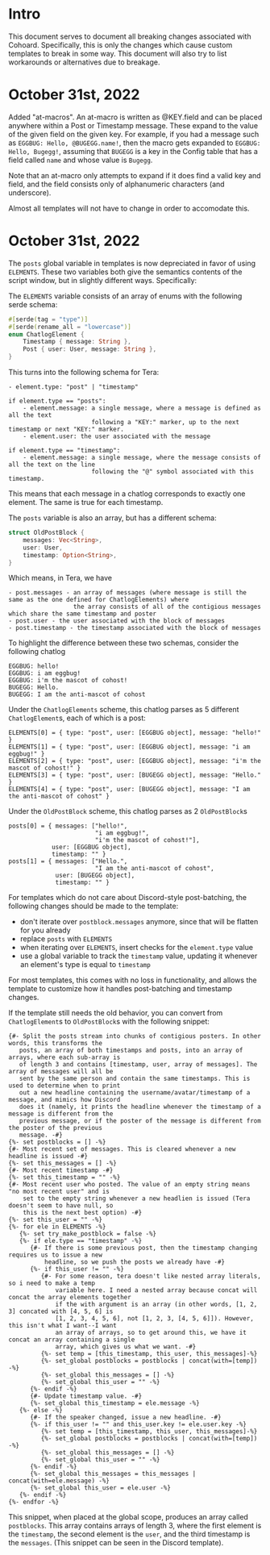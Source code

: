# Intro
This document serves to document all breaking changes associated with Cohoard. Specifically, this is only the changes
which cause custom templates to break in some way. This document will also try to list workarounds or alternatives due
to breakage.

# October 31st, 2022
Added "at-macros". An at-macro is written as @KEY.field and can be placed anywhere within a Post or
Timestamp message. These expand to the value of the given field on the given key. For 
example, if you had a message such as `EGGBUG: Hello, @BUGEGG.name!`, then the macro gets
expanded to `EGGBUG: Hello, Bugegg!`, assuming that `BUGEGG` is a key in the Config table
that has a field called `name` and whose value is `Bugegg`.

Note that an at-macro only attempts to expand if it does find a valid key and field, and
the field consists only of alphanumeric characters (and underscore).

Almost all templates will not have to change in order to accomodate this.

# October 31st, 2022
The `posts` global variable in templates is now depreciated in favor of using `ELEMENTS`. These two variables both give
the semantics contents of the script window, but in slightly different ways. Specifically:

The `ELEMENTS` variable consists of an array of enums with the following serde schema:
```rust
#[serde(tag = "type")]
#[serde(rename_all = "lowercase")]
enum ChatlogElement {
    Timestamp { message: String },
    Post { user: User, message: String },
}
```

This turns into the following schema for Tera:
```
- element.type: "post" | "timestamp"

if element.type == "posts":
    - element.message: a single message, where a message is defined as all the text
                       following a "KEY:" marker, up to the next timestamp or next "KEY:" marker.
    - element.user: the user associated with the message

if element.type == "timestamp":
    - element.message: a single message, where the message consists of all the text on the line
                       following the "@" symbol associated with this timestamp.
```

This means that each message in a chatlog corresponds to exactly one element. The same
is true for each timestamp.

The `posts` variable is also an array, but has a different schema:

```rust
struct OldPostBlock {
    messages: Vec<String>,
    user: User,
    timestamp: Option<String>,
}
```

Which means, in Tera, we have
```
- post.messages - an array of messages (where message is still the same as the one defined for ChatlogElements) where
                  the array consists of all of the contigious messages which share the same timestamp and poster
- post.user - the user associated with the block of messages
- post.timestamp - the timestamp associated with the block of messages
```

To highlight the difference between these two schemas, consider the following chatlog
```
EGGBUG: hello!
EGGBUG: i am eggbug!
EGGBUG: i'm the mascot of cohost!
BUGEGG: Hello.
BUGEGG: I am the anti-mascot of cohost
```

Under the `ChatlogElements` scheme, this chatlog parses as 5 different `ChatlogElement`s, each of
which is a post:
```
ELEMENTS[0] = { type: "post", user: [EGGBUG object], message: "hello!" }
ELEMENTS[1] = { type: "post", user: [EGGBUG object], message: "i am eggbug!" }
ELEMENTS[2] = { type: "post", user: [EGGBUG object], message: "i'm the mascot of cohost!" }
ELEMENTS[3] = { type: "post", user: [BUGEGG object], message: "Hello." }
ELEMENTS[4] = { type: "post", user: [BUGEGG object], message: "I am the anti-mascot of cohost" }
```

Under the `OldPostBlock` scheme, this chatlog parses as 2 `OldPostBlock`s
```
posts[0] = { messages: ["hello!",
                        "i am eggbug!",
                        "i'm the mascot of cohost!"],
            user: [EGGBUG object],
            timestamp: "" }
posts[1] = { messages: ["Hello.",
                        "I am the anti-mascot of cohost",
             user: [BUGEGG object],
             timestamp: "" }
```

For templates which do not care about Discord-style post-batching, the following changes
should be made to the template:
- don't iterate over `postblock.messages` anymore, since that will be flatten for you already
- replace `posts` with `ELEMENTS`
- when iterating over `ELEMENTS`, insert checks for the `element.type` value
- use a global variable to track the `timestamp` value, updating it whenever an element's
  type is equal to `timestamp`

For most templates, this comes with no loss in functionality, and allows the template to
customize how it handles post-batching and timestamp changes.

If the template still needs the old behavior, you can convert from `ChatlogElement`s to
`OldPostBlock`s with the following snippet:
```tera
{#- Split the posts stream into chunks of contigious posters. In other words, this transforms the 
   posts, an array of both timestamps and posts, into an array of arrays, where each sub-array is
   of length 3 and contains [timestamp, user, array of messages]. The array of messages will all be
   sent by the same person and contain the same timestamps. This is used to determine when to print
   out a new headline containing the username/avatar/timestamp of a message, and mimics how Discord
   does it (namely, it prints the headline whenever the timestamp of a message is different from the
   previous message, or if the poster of the message is different from the poster of the previous
   message. -#}
{%- set postblocks = [] -%}
{#- Most recent set of messages. This is cleared whenever a new headline is issued -#}
{%- set this_messages = [] -%}
{#- Most recent timestamp -#}
{%- set this_timestamp = "" -%}
{#- Most recent user who posted. The value of an empty string means "no most recent user" and is 
    set to the empty string whenever a new headlien is issued (Tera doesn't seem to have null, so 
    this is the next best option) -#}
{%- set this_user = "" -%}
{%- for ele in ELEMENTS -%}
   {%- set try_make_postblock = false -%}
   {%- if ele.type == "timestamp" -%}
      {#- If there is some previous post, then the timestamp changing requires us to issue a new
          headline, so we push the posts we already have -#}
      {%- if this_user != "" -%}
         {#- For some reason, tera doesn't like nested array literals, so i need to make a temp 
             variable here. I need a nested array because concat will concat the array elements together
             if the with argument is an array (in other words, [1, 2, 3] concated with [4, 5, 6] is 
             [1, 2, 3, 4, 5, 6], not [1, 2, 3, [4, 5, 6]]). However, this isn't what I want--I want
             an array of arrays, so to get around this, we have it concat an array containing a single
             array, which gives us what we want. -#}
         {%- set temp = [this_timestamp, this_user, this_messages]-%}    
         {%- set_global postblocks = postblocks | concat(with=[temp]) -%}
         {%- set_global this_messages = [] -%}
         {%- set_global this_user = "" -%}
      {%- endif -%}
      {#- Update timestamp value. -#}
      {%- set_global this_timestamp = ele.message -%}
   {%- else -%}
      {#- If the speaker changed, issue a new headline. -#}
      {%- if this_user != "" and this_user.key != ele.user.key -%}
         {%- set temp = [this_timestamp, this_user, this_messages]-%}    
         {%- set_global postblocks = postblocks | concat(with=[temp]) -%}
         {%- set_global this_messages = [] -%}
         {%- set_global this_user = "" -%}
      {%- endif -%}
      {%- set_global this_messages = this_messages | concat(with=ele.message) -%}
      {%- set_global this_user = ele.user -%}
   {%- endif -%}
{%- endfor -%}
```

This snippet, when placed at the global scope, produces an array called `postblocks`.
This array contains arrays of length 3, where the first element is the `timestamp`, the 
second element is the `user`, and the third timestamp is the `messages`. (This snippet
can be seen in the Discord template).